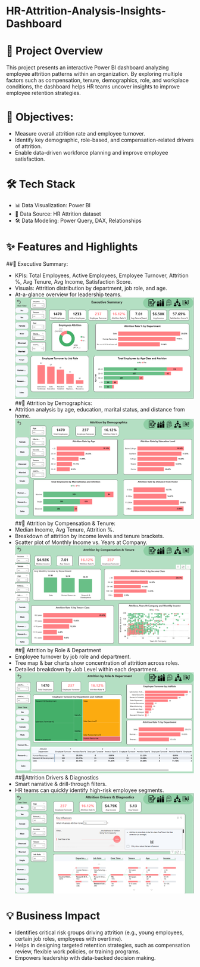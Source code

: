 # HR-Attrition-Analysis-Insights-Dashboard
# 📌 Project Overview
This project presents an interactive Power BI dashboard analyzing employee attrition patterns within an organization. By exploring multiple factors such as compensation, tenure, demographics, role, and workplace conditions, the dashboard helps HR teams uncover insights to improve employee retention strategies.
# 🎯 Objectives:
- Measure overall attrition rate and employee turnover.
- Identify key demographic, role-based, and compensation-related drivers of attrition.
- Enable data-driven workforce planning and improve employee satisfaction.
# 🛠️ Tech Stack
- 📊 Data Visualization: Power BI
- 📂 Data Source: HR Attrition dataset
- 🛠️ Data Modeling: Power Query, DAX, Relationships
# ✨ Features and Highlights
##🔹 Executive Summary:
- KPIs: Total Employees, Active Employees, Employee Turnover, Attrition %, Avg Tenure, Avg Income, Satisfaction Score.
- Visuals: Attrition distribution by department, job role, and age.
- At-a-glance overview for leadership teams.
![Alt text](https://github.com/ShivamKPowar/HR-Attrition-Analysis-Insights-Dashboard/blob/main/Executive%20Summary%20.png)
##🔹 Attrition by Demographics:
- Attrition analysis by age, education, marital status, and distance from home.
![Alt text](https://github.com/ShivamKPowar/HR-Attrition-Analysis-Insights-Dashboard/blob/main/Attrition%20by%20Demographics.png)
##🔹 Attrition by Compensation & Tenure:
- Median Income, Avg Tenure, Attrition %.
- Breakdown of attrition by income levels and tenure brackets.
- Scatter plot of Monthly Income vs. Years at Company.
![Alt text](https://github.com/ShivamKPowar/HR-Attrition-Analysis-Insights-Dashboard/blob/main/Attrition%20by%20Compensation%20and%20tenure.png)
##🔹 Attrition by Role & Department
- Employee turnover by job role and department.
- Tree map & bar charts show concentration of attrition across roles.
- Detailed breakdown by Job Level within each department.
![Alt text](https://github.com/ShivamKPowar/HR-Attrition-Analysis-Insights-Dashboard/blob/main/Attrition%20by%20Role%20and%20Department.png)
##🔹Attrition Drivers & Diagnostics
- Smart narrative & drill-through filters.
- HR teams can quickly identify high-risk employee segments.
![Alt text](https://github.com/ShivamKPowar/HR-Attrition-Analysis-Insights-Dashboard/blob/main/Attrition%20Drivers%20and%20Diagnostics.png)
# 💡 Business Impact
- Identifies critical risk groups driving attrition (e.g., young employees, certain job roles, employees with overtime).
- Helps in designing targeted retention strategies, such as compensation review, flexible work policies, or training programs.
- Empowers leadership with data-backed decision making.
